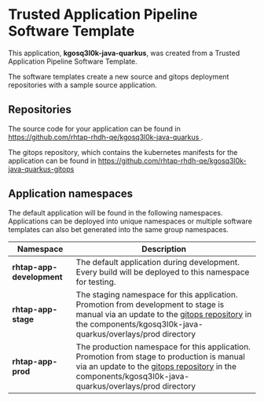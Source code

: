 # Trusted Application Pipeline Software Template

This application, **kgosq3l0k-java-quarkus**, was created from a Trusted Application Pipeline Software Template.

The software templates create a new source and gitops deployment repositories with a sample source application. 

## Repositories

The source code for your application can be found in [https://github.com/rhtap-rhdh-qe/kgosq3l0k-java-quarkus ](https://github.com/rhtap-rhdh-qe/kgosq3l0k-java-quarkus ).
 
The gitops repository, which contains the kubernetes manifests for the application can be found in 
[https://github.com/rhtap-rhdh-qe/kgosq3l0k-java-quarkus-gitops ](https://github.com/rhtap-rhdh-qe/kgosq3l0k-java-quarkus-gitops ) 

## Application namespaces 

The default application will be found in the following namespaces. Applications can be deployed into unique namespaces or multiple software templates can also bet generated into the same group namespaces.  

|  Namespace   |  Description   |  
| -------- | -------- |   
| **rhtap-app-development** | The default application during development. Every build will be deployed to this namespace for testing. | 
| **rhtap-app-stage** | The staging namespace for this application. Promotion from development to stage is manual via an update to the [gitops repository](https://github.com/rhtap-rhdh-qe/kgosq3l0k-java-quarkus-gitops ) in the components/kgosq3l0k-java-quarkus/overlays/prod directory |  
| **rhtap-app-prod** | The production namespace for this application. Promotion from stage to production is manual via an update to the [gitops repository](https://github.com/rhtap-rhdh-qe/kgosq3l0k-java-quarkus-gitops ) in the components/kgosq3l0k-java-quarkus/overlays/prod directory | 